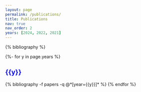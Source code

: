 ```yaml
---
layout: page
permalink: /publications/
title: Publications
nav: true
nav_order: 2
years: [2024, 2022, 2021]
---
```


<!-- _pages/publications.md -->
<div class="publications">

{% bibliography %}

{%- for y in page.years %}
  <h2 class="year" style="color: blue">{{y}}</h2>
  {% bibliography -f papers -q @*[year={{y}}]* %}
{% endfor %}

</div>
